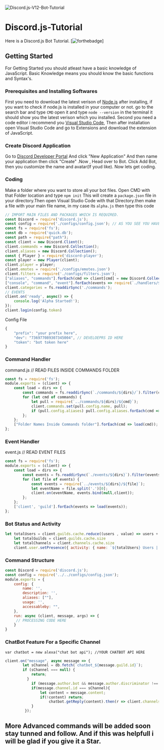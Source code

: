 ![Discord.js-V12-Bot-Tutorial](https://socialify.git.ci/sachinl0har/Discord.js-V12-Bot-Tutorial/image?description=1&font=Source%20Code%20Pro&forks=1&issues=1&language=1&owner=1&pattern=Plus&pulls=1&stargazers=1&theme=Dark)
# Discord.js-Tutorial

Here is a Discord.js Bot Tutorial.
[![forthebadge](https://forthebadge.com/images/badges/made-with-javascript.svg)]

## Getting Started

For Getting Started you should atleast have a basic knowledge of JavaScript. Basic Knowledge means you should know the basic functions and Syntax's.

### Prerequisites and Installing Softwares

First you need to download the latest verison of [Node.js](https://nodejs.org/en/) after installing, if you want to check if node.js is installed in your computer or not. go to the search bar and type `CMD` open it and type `node --version` in the terminal it should show you the latest verison which you installed.
Second you need a code editor i recommend you [Visual Studio Code](https://code.visualstudio.com/download), Then after installation open Visual Studio Code and go to Extensions and download the extension of JavaScript.

### Create Discord Application

Go to [Discord Developer Portal](https://discord.com/developers/applications) And click "New Application" And then name your application then click "Create" .Now , Head over to Bot. Click Add Bot, then you customize the name and avatar(If youd like). Now lets get coding.

### Coding

Make a folder where you want to store all your bot files. Open CMD with that Folder location and type `npm init` This will create a `package.json` file in your directory.Then open Visual Studio Code with that Directory.then make a file with your main file name, in my case its `alpha.js` then type this code 
```js
// IMPORT MAIN FILES AND PACKAGES WHICH IS REQUIRED.
const Discord = require('discord.js');
const config = require('./configs/config.json'); // AS YOU SEE YOU HAVE TO MAKE A FOLDER NAMED `configs` AND IN THAT FOLDER MAKE `config.json` FILE. CODE WILL BE GIVEN ABOVE.
const fs = require('fs');
const db = require('quick.db');
const path = require("path");
const client = new Discord.Client();
client.commands = new Discord.Collection();
client.aliases = new Discord.Collection();
const { Player } = require('discord-player');
const player = new Player(client);
client.player = player;
client.emotes = require('./configs/emotes.json')
client.filters = require('./configs/filters.json');
["aliases", "commands"].forEach(cmd => client[cmd] = new Discord.Collection());
["console", "command", "event"].forEach(events => require(`./handlers/${events}`)(client));
client.categories = fs.readdirSync('./commands');
// EVENTS
client.on('ready', async() => {
    console.log('Alpha Started!');
});
client.login(config.token)
```

Config File
```js
{
    "prefix": "your prefix here",    
    "dev": "736977089307345004", // DEVELOEPRS ID HERE      
    "token": "bot token here"     
}
```

### Command Handler
command.js // READ FILES INSIDE COMMANDS FOLDER
```js
const fs = require('fs');
module.exports = (client) => {
    const load = dirs => {
        const commands = fs.readdirSync(`./commands/${dirs}/`).filter(cmd => cmd.endsWith('.js'));
        for (let cmd of commands) {
            let pull = require(`../commands/${dirs}/${cmd}`);
            client.commands.set(pull.config.name, pull);
            if (pull.config.aliases) pull.config.aliases.forEach(cmd => client.aliases.set(cmd, pull.config.name));
        };
    };
    ["Folder Names Inside Commands folder"].forEach(cmd => load(cmd));
};
```

### Event Handler
event.js // READ EVENT FILES    
```js
const fs = require('fs');
module.exports = (client) => {
    const load = dirs => {
        const events = fs.readdirSync(`./events/${dirs}`).filter(events => events.endsWith('.js'));
        for (let file of events) {
            const events = require(`../events/${dirs}/${file}`);
            let eventName = file.split('.')[0];
            client.on(eventName, events.bind(null,client));
        };
    };
    ['client', 'guild'].forEach(events => load(events));
};
```

### Bot Status and Activity
```js
let totalUsers = client.guilds.cache.reduce((users , value) => users + value.memberCount, 0);
    let totalGuilds = client.guilds.cache.size
    let totalChannels = client.channels.cache.size
    client.user.setPresence({ activity: { name: `${totalUsers} Users | ${totalGuilds} Servers | ${totalChannels} Channels`, type: "PLAYING" }, status: "online" });
 ```
 
### Command Structure
```js
const Discord = require('discord.js');
const config = require('../../configs/config.json');
module.exports = {
    config: {
        name: '',
        description: '',
        aliases: [""],
        usage: '',
        accessableby: "",
    },
    run: async (client, message, args) => {
     // PROCESSING CODE HERE
    }
}
```

### ChatBot Feature For a Specific Channel
```
var chatbot = new alexa("chat bot api"); //YOUR CHATBOT API HERE
```

```js
client.on("message", async message => {
        let sChannel = db.fetch(`chatbot_${message.guild.id}`);
        if (sChannel === null) {
            return;
          }
            if (message.author.bot && message.author.discriminator !== '0000') return;
            if(message.channel.id === sChannel){
                let content = message.content;
                if(!content) return;
                    chatbot.getReply(content).then(r => client.channels.cache.get(sChannel).send(r));
            }
         });
```


## More Advanced commands will be added soon stay tunned and follow. And if this was helpfull i will be glad if you give it a Star.
